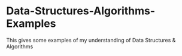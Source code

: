 # Data-Structures-Algorithms-Examples
This gives some examples of my understanding of Data Structures &amp; Algorithms
